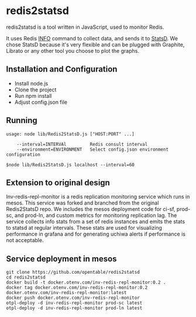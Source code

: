 # redis2statsd

redis2statsd is a tool written in JavaScript, used to monitor Redis.


It uses Redis [INFO](http://redis.io/commands/info) command to collect data, and sends it to [StatsD](https://github.com/etsy/statsd/).
We chose StatsD because it's very flexible and can be plugged with Graphite, Librato or any other tool you choose to plot the graphs.

## Installation and Configuration
* Install node.js
* Clone the project
* Run npm install
* Adjust config.json file

## Running

```
usage: node lib/Redis2StatsD.js ["HOST:PORT" ...]

    --interval=INTERVAl         Redis consult interval
    --environment=ENVIRONMENT   Select config.json environment configuration

$node lib/Redis2StatsD.js localhost --interval=60
```

## Extension to original design
Inv-redis-repl-monitor is a redis replication monitoring service which runs in mesos.
This service was forked and branched from the original Redis2StatsD repo.
We includes the mesos deployment code for ci-sf, prod-sc, and prod-ln, and custom metrics for monitoring replication lag.
The service collects info stats from a set of redis instances and emits the stats to statsd at regular intervals.
These stats are used for visualizing performance in grafana and for generating uchiwa alerts if performance is not acceptable.

## Service deployment in mesos

```
git clone https://github.com/opentable/redis2statsd
cd redis2statsd
docker build -t docker.otenv.com/inv-redis-repl-monitor:0.2 .
docker tag docker.otenv.com/inv-redis-repl-monitor:0.2 docker.otenv.com/inv-redis-repl-monitor:latest
docker push docker.otenv.com/inv-redis-repl-monitor
otpl-deploy -d inv-redis-repl-monitor prod-sc latest
otpl-deploy -d inv-redis-repl-monitor prod-ln latest
```




